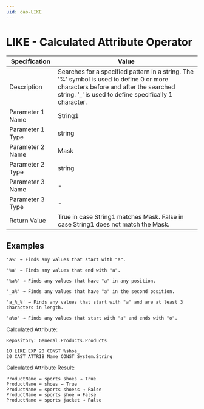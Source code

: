 ```yaml
---
uid: cao-LIKE
---
```


# LIKE - Calculated Attribute Operator

| Specification         | Value                                                        |
| --------------------- | ------------------------------------------------------------ |
| Description           | Searches for a specified pattern in a string. The '%' symbol is used to define 0 or more characters before and after the searched string. '_' is used to define specifically 1 character.          |
| Parameter 1 Name      | String1                                                       |
| Parameter 1 Type      | string                                    |
| Parameter 2 Name      | Mask                                                          |
| Parameter 2 Type      | string                                                          |
| Parameter 3 Name      | -                                                            |
| Parameter 3 Type      | -                                                            |
| Return Value          | True in case String1 matches Mask. False in case String1 does not match the Mask.                                                         |


## Examples

```
'a%' → Finds any values that start with "a".

'%a' → Finds any values that end with "a".

'%a%' → Finds any values that have "a" in any position.

'_a%' → Finds any values that have "a" in the second position.

'a_%_%' → Finds any values that start with "a" and are at least 3 characters in length.

'a%o' → Finds any values that start with "a" and ends with "o".
```

Calculated Attribute:

```
Repository: General.Products.Products

10 LIKE EXP 20 CONST %shoe_
20 CAST ATTRIB Name CONST System.String
```

Calculated Attribute Result:
```
ProductName = sports shoes → True
ProductName = shoes → True
ProductName = sports shoess → False
ProductName = sports shoe → False
ProductName = sports jacket → False
```
